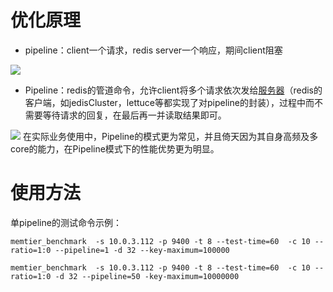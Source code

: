 # 优化原理
- pipeline：client一个请求，redis server一个响应，期间client阻塞

![](https://intranetproxy.alipay.com/skylark/lark/0/2022/png/337836/1661499928149-01e754ff-9592-4f7b-98b2-8973b02757da.png#clientId=u17a851c2-92c9-4&crop=0&crop=0&crop=1&crop=1&from=paste&height=231&id=u11098e73&margin=%5Bobject%20Object%5D&originHeight=597&originWidth=248&originalType=url&ratio=1&rotation=0&showTitle=false&status=done&style=none&taskId=u9aaf7a2c-90a4-4a00-98f6-41ef11824b3&title=&width=96)

- Pipeline：redis的管道命令，允许client将多个请求依次发给[服务器](https://cloud.tencent.com/product/cvm?from=10680)（redis的客户端，如jedisCluster，lettuce等都实现了对pipeline的封装），过程中而不需要等待请求的回复，在最后再一并读取结果即可。

![](https://intranetproxy.alipay.com/skylark/lark/0/2022/png/337836/1661499928614-ed12aa3c-d1a3-4058-a4de-3dec47e25243.png#clientId=u17a851c2-92c9-4&crop=0&crop=0&crop=1&crop=1&from=paste&height=181&id=u1d7baedd&margin=%5Bobject%20Object%5D&originHeight=276&originWidth=219&originalType=url&ratio=1&rotation=0&showTitle=false&status=done&style=none&taskId=u4828cfab-876d-4419-aec4-36d9aad6b4a&title=&width=144)
在实际业务使用中，Pipeline的模式更为常见，并且倚天因为其自身高频及多core的能力，在Pipeline模式下的性能优势更为明显。
# 使用方法
单pipeline的测试命令示例：
```
memtier_benchmark  -s 10.0.3.112 -p 9400 -t 8 --test-time=60  -c 10 --ratio=1:0 --pipeline=1 -d 32 --key-maximum=100000
```
```
memtier_benchmark  -s 10.0.3.112 -p 9400 -t 8 --test-time=60  -c 10 --ratio=1:0 -d 32 --pipeline=50 -key-maximum=10000000

```
